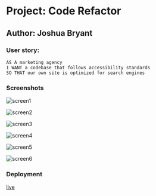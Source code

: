 # Project: Code Refactor

## Author: Joshua Bryant

### User story:
```
AS A marketing agency
I WANT a codebase that follows accessibility standards
SO THAT our own site is optimized for search engines
```


### Screenshots
![screen1](./assets/screenshots/Screenshot%202023-11-03%20at%2010.57.56 AM.png)

![screen2](./assets/screenshots/Screenshot%202023-11-03%20at%2010.58.31 AM.png)

![screen3](./assets/screenshots/Screenshot%202023-11-03%20at%2010.58.42 AM.png)

![screen4](./assets/screenshots/Screenshot%202023-11-03%20at%2011.02.44 AM.png)

![screen5](./assets/screenshots/Screenshot%202023-11-03%20at%2011.03.02 AM.png)

![screen6](./assets/screenshots/Screenshot%202023-11-03%20at%2011.03.11 AM.png)



### Deployment
[live](https://joshuabryantza.github.io/Horiseon/)
